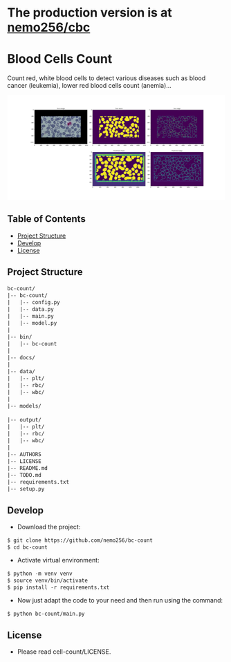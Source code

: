# The production version is at [nemo256/cbc](https://github.com/nemo256/cbc)
# Blood Cells Count
Count red, white blood cells to detect various diseases such as blood cancer (leukemia), lower red blood cells count (anemia)...

![Sample](sample.png)

<!-- TABLE OF CONTENTS -->
## Table of Contents

* [Project Structure](#project-structure)
* [Develop](#develop)
* [License](#license)

## Project Structure
```
bc-count/
|-- bc-count/
|   |-- config.py
|   |-- data.py
|   |-- main.py
|   |-- model.py
|
|-- bin/
|   |-- bc-count
|
|-- docs/
|
|-- data/
|   |-- plt/
|   |-- rbc/
|   |-- wbc/
|
|-- models/

|-- output/
|   |-- plt/
|   |-- rbc/
|   |-- wbc/
|
|-- AUTHORS
|-- LICENSE
|-- README.md
|-- TODO.md
|-- requirements.txt 
|-- setup.py
```

## Develop
- Download the project:
```
$ git clone https://github.com/nemo256/bc-count
$ cd bc-count
```
- Activate virtual environment:
```
$ python -m venv venv
$ source venv/bin/activate
$ pip install -r requirements.txt
```
- Now just adapt the code to your need and then run using the command:
```
$ python bc-count/main.py
```

## License
- Please read cell-count/LICENSE.
